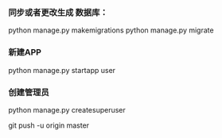 ### 同步或者更改生成 数据库：
python manage.py makemigrations
python manage.py migrate

### 新建APP
python manage.py startapp user

### 创建管理员
python manage.py createsuperuser


git push -u origin master

